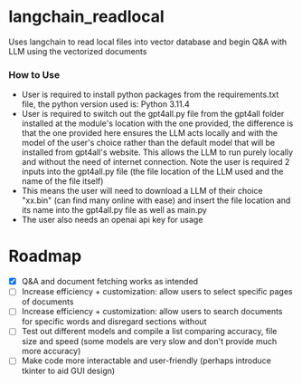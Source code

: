 # langchain_readlocal
Uses langchain to read local files into vector database and begin Q&A with LLM using the vectorized documents 

### How to Use
- User is required to install python packages from the requirements.txt file, the python version used is: Python 3.11.4
- User is required to switch out the gpt4all.py file from the gpt4all folder installed at the module's location with the one provided, the difference is that the one provided here ensures the LLM acts locally and with the model of the user's choice rather than the default model that will be installed from gpt4all's website. This allows the LLM to run purely locally and without the need of internet connection. Note the user is required 2 inputs into the gpt4all.py file (the file location of the LLM used and the name of the file itself)
- This means the user will need to download a LLM of their choice "xx.bin" (can find many online with ease) and insert the file location and its name into the gpt4all.py file as well as main.py
- The user also needs an openai api key for usage

# Roadmap
- [x] Q&A and document fetching works as intended
- [ ] Increase efficiency + customization: allow users to select specific pages of documents
- [ ] Increase efficiency + customization: allow users to search documents for specific words and disregard sections without
- [ ] Test out different models and compile a list comparing accuracy, file size and speed (some models are very slow and don't provide much more accuracy)
- [ ] Make code more interactable and user-friendly (perhaps introduce tkinter to aid GUI design)
